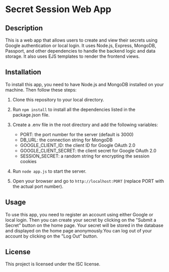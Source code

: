# Secret Session Web App

## Description

This is a web app that allows users to create and view their secrets using Google authentication or local login. It uses Node.js, Express, MongoDB, Passport, and other dependencies to handle the backend logic and data storage. It also uses EJS templates to render the frontend views.

## Installation

To install this app, you need to have Node.js and MongoDB installed on your machine. Then follow these steps:

1. Clone this repository to your local directory.
2. Run `npm install` to install all the dependencies listed in the package.json file.
3. Create a .env file in the root directory and add the following variables:

   - PORT: the port number for the server (default is 3000)
   - DB_URL: the connection string for MongoDB
   - GOOGLE_CLIENT_ID: the client ID for Google OAuth 2.0
   - GOOGLE_CLIENT_SECRET: the client secret for Google OAuth 2.0
   - SESSION_SECRET: a random string for encrypting the session cookies

4. Run `node app.js` to start the server.
5. Open your browser and go to `http://localhost:PORT` (replace PORT with the actual port number).

## Usage

To use this app, you need to register an account using either Google or local login. Then you can create your secret by clicking on the "Submit a Secret" button on the home page. Your secret will be stored in the database and displayed on the home page anonymously.You can log out of your account by clicking on the "Log Out" button.


## License

This project is licensed under the ISC license.
